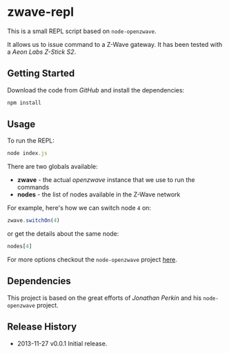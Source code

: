 # zwave-repl

This is a small REPL script based on `node-openzwave`.

It allows us to issue command to a Z-Wave gateway. It has been tested with a _Aeon Labs Z-Stick S2_.

## Getting Started

Download the code from _GitHub_ and install the dependencies:

```javascript
npm install
```

## Usage

To run the REPL:

```javascript
node index.js
```

There are two globals available:

- **zwave** - the actual _openzwave_ instance that we use to run the commands
- **nodes** - the list of nodes available in the Z-Wave network

For example, here's how we can switch node `4` on:

```javascript
zwave.switchOn(4)
```

or get the details about the same node:

```javascript
nodes[4]
```

For more options checkout the `node-openzwave` project [here](https://github.com/jperkin/node-openzwave).

## Dependencies

This project is based on the great efforts of _Jonathan Perkin_ and his `node-openzwave` project.

## Release History

 * 2013-11-27    v0.0.1    Initial release.
